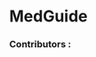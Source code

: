 # MedGuide

### Contributors :
<!-- readme: contributors -start -->
<!-- readme: contributors -end -->

